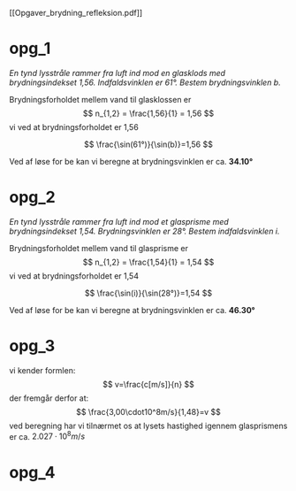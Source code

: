 [[Opgaver_brydning_refleksion.pdf]]

# opg_1
_En tynd lysstråle rammer fra luft ind mod en glasklods med brydningsindekset 1,56. Indfaldsvinklen er 61°. Bestem brydningsvinklen b._

Brydningsforholdet mellem vand til glasklossen er
$$
n_{1,2} = \frac{1,56}{1} = 1,56
$$
vi ved at brydningsforholdet er 1,56

$$
\frac{\sin(61°)}{\sin(b)}=1,56
$$

Ved af løse for be kan vi beregne at brydningsvinklen er ca. **34.10°**

# opg_2
_En tynd lysstråle rammer fra luft ind mod et glasprisme med brydningsindekset 1,54. Brydningsvinklen er 28°. Bestem indfaldsvinklen i._

Brydningsforholdet mellem vand til glasprisme er
$$
n_{1,2} = \frac{1,54}{1} = 1,54
$$
vi ved at brydningsforholdet er 1,54

$$
\frac{\sin(i)}{\sin(28°)}=1,54
$$

Ved af løse for be kan vi beregne at brydningsvinklen er ca. **46.30°**

# opg_3
vi kender formlen:
$$
v=\frac{c[m/s]}{n}
$$
der fremgår derfor at:
$$
\frac{3,00\cdot10^8m/s}{1,48}=v
$$
ved beregning har vi tilnærmet os at lysets hastighed igennem glasprismens er ca. $2.027\cdot10^8 m/s$

# opg_4



